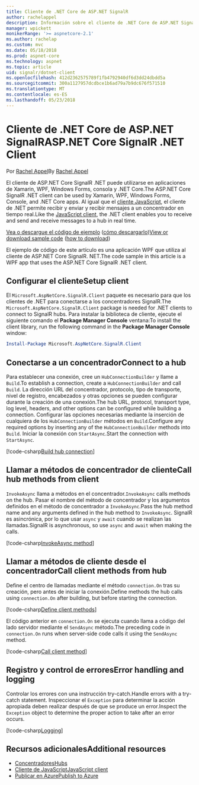 ```yaml
---
title: Cliente de .NET Core de ASP.NET SignalR
author: rachelappel
description: Información sobre el cliente de .NET Core de ASP.NET SignalR
manager: wpickett
monikerRange: '>= aspnetcore-2.1'
ms.author: rachelap
ms.custom: mvc
ms.date: 05/18/2018
ms.prod: aspnet-core
ms.technology: aspnet
ms.topic: article
uid: signalr/dotnet-client
ms.openlocfilehash: 412d2362575789f1fb4792940df6d3dd24dbdd5a
ms.sourcegitcommit: 300a1127957dcdbce1b6ad79a7b9dc676f571510
ms.translationtype: MT
ms.contentlocale: es-ES
ms.lasthandoff: 05/23/2018
---
```

# <a name="aspnet-core-signalr-net-client"></a><span data-ttu-id="e0ad4-103">Cliente de .NET Core de ASP.NET SignalR</span><span class="sxs-lookup"><span data-stu-id="e0ad4-103">ASP.NET Core SignalR .NET Client</span></span>

<span data-ttu-id="e0ad4-104">Por [Rachel Appel](http://twitter.com/rachelappel)</span><span class="sxs-lookup"><span data-stu-id="e0ad4-104">By [Rachel Appel](http://twitter.com/rachelappel)</span></span>

<span data-ttu-id="e0ad4-105">El cliente de ASP.NET Core SignalR .NET puede utilizarse en aplicaciones de Xamarin, WPF, Windows Forms, consola y .NET Core.</span><span class="sxs-lookup"><span data-stu-id="e0ad4-105">The ASP.NET Core SignalR .NET client can be used by Xamarin, WPF, Windows Forms, Console, and .NET Core apps.</span></span> <span data-ttu-id="e0ad4-106">Al igual que el [cliente JavaScript](xref:signalr/javascript-client), el cliente de .NET permite recibir y enviar y recibir mensajes a un concentrador en tiempo real.</span><span class="sxs-lookup"><span data-stu-id="e0ad4-106">Like the [JavaScript client](xref:signalr/javascript-client), the .NET client enables you to receive and send and receive messages to a hub in real time.</span></span>

<span data-ttu-id="e0ad4-107">[Vea o descargue el código de ejemplo](https://github.com/aspnet/Docs/tree/live/aspnetcore/signalr/dotnet-client/sample) ([cómo descargarlo](xref:tutorials/index#how-to-download-a-sample))</span><span class="sxs-lookup"><span data-stu-id="e0ad4-107">[View or download sample code](https://github.com/aspnet/Docs/tree/live/aspnetcore/signalr/dotnet-client/sample) ([how to download](xref:tutorials/index#how-to-download-a-sample))</span></span>

<span data-ttu-id="e0ad4-108">El ejemplo de código de este artículo es una aplicación WPF que utiliza al cliente de ASP.NET Core SignalR. NET.</span><span class="sxs-lookup"><span data-stu-id="e0ad4-108">The code sample in this article is a WPF app that uses the ASP.NET Core SignalR .NET client.</span></span>

## <a name="setup-client"></a><span data-ttu-id="e0ad4-109">Configurar el cliente</span><span class="sxs-lookup"><span data-stu-id="e0ad4-109">Setup client</span></span>

<span data-ttu-id="e0ad4-110">El `Microsoft.AspNetCore.SignalR.Client` paquete es necesario para que los clientes de .NET para conectarse a los concentradores SignalR.</span><span class="sxs-lookup"><span data-stu-id="e0ad4-110">The `Microsoft.AspNetCore.SignalR.Client` package is needed for .NET clients to connect to SignalR hubs.</span></span> <span data-ttu-id="e0ad4-111">Para instalar la biblioteca de cliente, ejecute el siguiente comando el **Package Manager Console** ventana:</span><span class="sxs-lookup"><span data-stu-id="e0ad4-111">To install the client library, run the following command in the **Package Manager Console** window:</span></span>

```powershell
Install-Package Microsoft.AspNetCore.SignalR.Client
```

## <a name="connect-to-a-hub"></a><span data-ttu-id="e0ad4-112">Conectarse a un concentrador</span><span class="sxs-lookup"><span data-stu-id="e0ad4-112">Connect to a hub</span></span>

<span data-ttu-id="e0ad4-113">Para establecer una conexión, cree un `HubConnectionBuilder` y llame a `Build`.</span><span class="sxs-lookup"><span data-stu-id="e0ad4-113">To establish a connection, create a `HubConnectionBuilder` and call `Build`.</span></span> <span data-ttu-id="e0ad4-114">La dirección URL del concentrador, protocolo, tipo de transporte, nivel de registro, encabezados y otras opciones se pueden configurar durante la creación de una conexión.</span><span class="sxs-lookup"><span data-stu-id="e0ad4-114">The hub URL, protocol, transport type, log level, headers, and other options can be configured while building a connection.</span></span> <span data-ttu-id="e0ad4-115">Configurar las opciones necesarias mediante la inserción de cualquiera de los `HubConnectionBuilder` métodos en `Build`.</span><span class="sxs-lookup"><span data-stu-id="e0ad4-115">Configure any required options by inserting any of the `HubConnectionBuilder` methods into `Build`.</span></span> <span data-ttu-id="e0ad4-116">Iniciar la conexión con `StartAsync`.</span><span class="sxs-lookup"><span data-stu-id="e0ad4-116">Start the connection with `StartAsync`.</span></span>

[!code-csharp[Build hub connection](dotnet-client/sample/signalrchatclient/MainWindow.xaml.cs?highlight=15-17,33)]

## <a name="call-hub-methods-from-client"></a><span data-ttu-id="e0ad4-117">Llamar a métodos de concentrador de cliente</span><span class="sxs-lookup"><span data-stu-id="e0ad4-117">Call hub methods from client</span></span>

<span data-ttu-id="e0ad4-118">`InvokeAsync` llama a métodos en el concentrador.</span><span class="sxs-lookup"><span data-stu-id="e0ad4-118">`InvokeAsync` calls methods on the hub.</span></span> <span data-ttu-id="e0ad4-119">Pasar el nombre del método de concentrador y los argumentos definidos en el método de concentrador a `InvokeAsync`.</span><span class="sxs-lookup"><span data-stu-id="e0ad4-119">Pass the hub method name and any arguments defined in the hub method to `InvokeAsync`.</span></span> <span data-ttu-id="e0ad4-120">SignalR es asincrónica, por lo que usar `async` y `await` cuando se realizan las llamadas.</span><span class="sxs-lookup"><span data-stu-id="e0ad4-120">SignalR is asynchronous, so use `async` and `await` when making the calls.</span></span>

[!code-csharp[InvokeAsync method](dotnet-client/sample/signalrchatclient/MainWindow.xaml.cs?range=48-49)]

## <a name="call-client-methods-from-hub"></a><span data-ttu-id="e0ad4-121">Llamar a métodos de cliente desde el concentrador</span><span class="sxs-lookup"><span data-stu-id="e0ad4-121">Call client methods from hub</span></span>

<span data-ttu-id="e0ad4-122">Define el centro de llamadas mediante el método `connection.On` tras su creación, pero antes de iniciar la conexión.</span><span class="sxs-lookup"><span data-stu-id="e0ad4-122">Define methods the hub calls using `connection.On` after building, but before starting the connection.</span></span>

[!code-csharp[Define client methods](dotnet-client/sample/signalrchatclient/MainWindow.xaml.cs?range=22-29)]

<span data-ttu-id="e0ad4-123">El código anterior en `connection.On` se ejecuta cuando llama a código del lado servidor mediante el `SendAsync` método.</span><span class="sxs-lookup"><span data-stu-id="e0ad4-123">The preceding code in `connection.On` runs when server-side code calls it using the `SendAsync` method.</span></span>

[!code-csharp[Call client method](dotnet-client/sample/signalrchat/hubs/chathub.cs?range=8-11)]

## <a name="error-handling-and-logging"></a><span data-ttu-id="e0ad4-124">Registro y control de errores</span><span class="sxs-lookup"><span data-stu-id="e0ad4-124">Error handling and logging</span></span>

<span data-ttu-id="e0ad4-125">Controlar los errores con una instrucción try-catch.</span><span class="sxs-lookup"><span data-stu-id="e0ad4-125">Handle errors with a try-catch statement.</span></span> <span data-ttu-id="e0ad4-126">Inspeccionar el `Exception` para determinar la acción apropiada deben realizar después de que se produce un error.</span><span class="sxs-lookup"><span data-stu-id="e0ad4-126">Inspect the `Exception` object to determine the proper action to take after an error occurs.</span></span>

[!code-csharp[Logging](dotnet-client/sample/signalrchatclient/MainWindow.xaml.cs?range=46-54)]

## <a name="additional-resources"></a><span data-ttu-id="e0ad4-127">Recursos adicionales</span><span class="sxs-lookup"><span data-stu-id="e0ad4-127">Additional resources</span></span>

* [<span data-ttu-id="e0ad4-128">Concentradores</span><span class="sxs-lookup"><span data-stu-id="e0ad4-128">Hubs</span></span>](xref:signalr/hubs)
* [<span data-ttu-id="e0ad4-129">Cliente de JavaScript</span><span class="sxs-lookup"><span data-stu-id="e0ad4-129">JavaScript client</span></span>](xref:signalr/javascript-client)
* [<span data-ttu-id="e0ad4-130">Publicar en Azure</span><span class="sxs-lookup"><span data-stu-id="e0ad4-130">Publish to Azure</span></span>](xref:signalr/publish-to-azure-web-app)